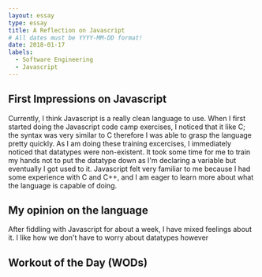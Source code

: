```yaml
---
layout: essay
type: essay
title: A Reflection on Javascript
# All dates must be YYYY-MM-DD format!
date: 2018-01-17
labels:
  - Software Engineering
  - Javascript
---
```


## First Impressions on Javascript
  Currently, I think Javascript is a really clean language to use. When I first started doing the Javascript code camp exercises, I noticed that it like C; the syntax was very similar to C therefore I was able to grasp the language pretty quickly. As I am doing these training excercises, I immediately noticed that datatypes were non-existent. It took some time for me to train my hands not to put the datatype down as I'm declaring a variable but eventually I got used to it. Javascript felt very familiar to me because I had some experience with C and C++, and I am eager to learn more about what the language is capable of doing.  
  
## My opinion on the language
  After fiddling with Javascript for about a week, I have mixed feelings about it. I like how we don't have to worry about datatypes however  

## Workout of the Day (WODs)



